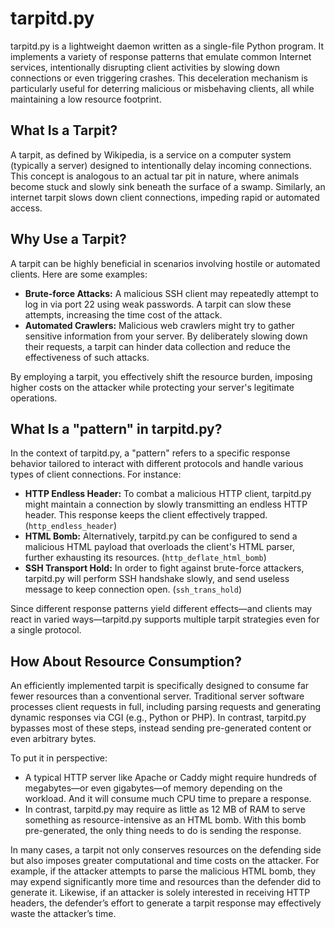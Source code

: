 # tarpitd.py

tarpitd.py is a lightweight daemon written as a single-file Python program. It implements a variety of response patterns that emulate common Internet services, intentionally disrupting client activities by slowing down connections or even triggering crashes. This deceleration mechanism is particularly useful for deterring malicious or misbehaving clients, all while maintaining a low resource footprint.

## What Is a Tarpit?

A tarpit, as defined by Wikipedia, is a service on a computer system (typically a server) designed to intentionally delay incoming connections. This concept is analogous to an actual tar pit in nature, where animals become stuck and slowly sink beneath the surface of a swamp. Similarly, an internet tarpit slows down client connections, impeding rapid or automated access.

## Why Use a Tarpit?

A tarpit can be highly beneficial in scenarios involving hostile or automated clients. Here are some examples:

- **Brute-force Attacks:** A malicious SSH client may repeatedly attempt to log in via port 22 using weak passwords. A tarpit can slow these attempts, increasing the time cost of the attack.
- **Automated Crawlers:** Malicious web crawlers might try to gather sensitive information from your server. By deliberately slowing down their requests, a tarpit can hinder data collection and reduce the effectiveness of such attacks.

By employing a tarpit, you effectively shift the resource burden, imposing higher costs on the attacker while protecting your server's legitimate operations.

## What Is a "pattern" in tarpitd.py?

In the context of tarpitd.py, a "pattern" refers to a specific response behavior tailored to interact with different protocols and handle various types of client connections. For instance:

- **HTTP Endless Header:** To combat a malicious HTTP client, tarpitd.py might maintain a connection by slowly transmitting an endless HTTP header. This response keeps the client effectively trapped. (`http_endless_header`)
- **HTML Bomb:** Alternatively, tarpitd.py can be configured to send a malicious HTML payload that overloads the client's HTML parser, further exhausting its resources. (`http_deflate_html_bomb`)
- **SSH Transport Hold:** In order to fight against brute-force attackers, tarpitd.py will perform SSH handshake slowly, and send useless message to keep connection open. (`ssh_trans_hold`)

Since different response patterns yield different effects—and clients may react in varied ways—tarpitd.py supports multiple tarpit strategies even for a single protocol.

## How About Resource Consumption?

An efficiently implemented tarpit is specifically designed to consume far fewer resources than a conventional server. Traditional server software processes client requests in full, including parsing requests and generating dynamic responses via CGI (e.g., Python or PHP). In contrast, tarpitd.py bypasses most of these steps, instead sending pre-generated content or even arbitrary bytes.

To put it in perspective:

- A typical HTTP server like Apache or Caddy might require hundreds of megabytes—or even gigabytes—of memory depending on the workload. And it will consume much CPU time to prepare a response.
- In contrast, tarpitd.py may require as little as 12 MB of RAM to serve something as resource-intensive as an HTML bomb.
With this bomb pre-generated, the only thing needs to do is sending the response. 

In many cases, a tarpit not only conserves resources on the defending side but also imposes greater computational and time costs on the attacker. For example, if the attacker attempts to parse the malicious HTML bomb, they may expend significantly more time and resources than the defender did to generate it. Likewise, if an attacker is solely interested in receiving HTTP headers, the defender’s effort to generate a tarpit response may effectively waste the attacker’s time.
